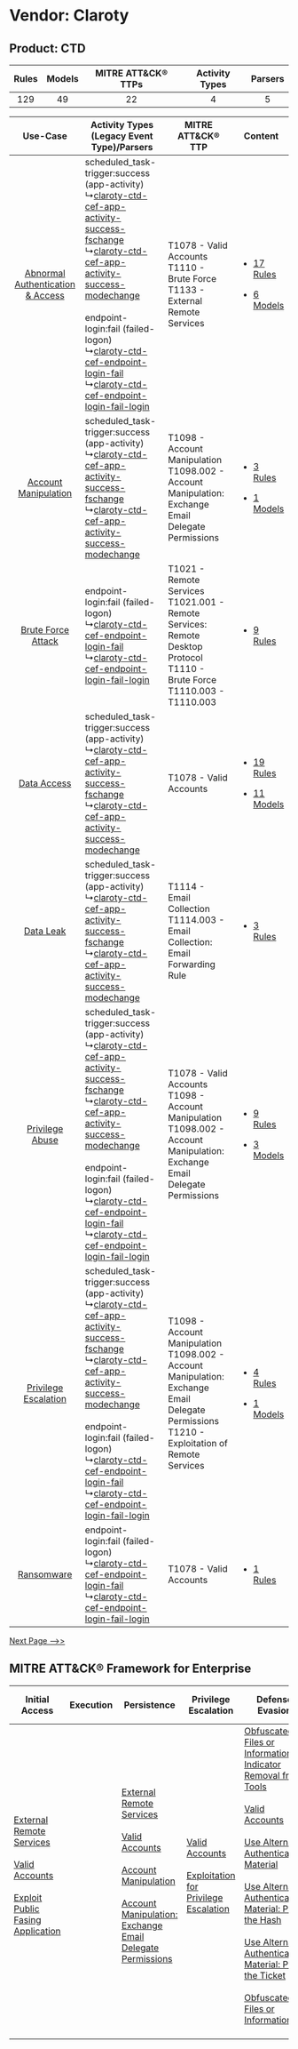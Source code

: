 Vendor: Claroty
===============
Product: CTD
------------
| Rules | Models | MITRE ATT&CK® TTPs | Activity Types | Parsers |
|:-----:|:------:|:------------------:|:--------------:|:-------:|
|  129  |   49   |         22         |       4        |    5    |

|    Use-Case    | Activity Types (Legacy Event Type)/Parsers    | MITRE ATT&CK® TTP    | Content    |
|:----:| ---- | ---- | ---- |
| [Abnormal Authentication & Access](../../../UseCases/uc_abnormal_authentication_&_access.md) |  scheduled_task-trigger:success (app-activity)<br> ↳[claroty-ctd-cef-app-activity-success-fschange](Ps/pC_clarotyctdcefappactivitysuccessfschange.md)<br> ↳[claroty-ctd-cef-app-activity-success-modechange](Ps/pC_clarotyctdcefappactivitysuccessmodechange.md)<br><br> endpoint-login:fail (failed-logon)<br> ↳[claroty-ctd-cef-endpoint-login-fail](Ps/pC_clarotyctdcefendpointloginfail.md)<br> ↳[claroty-ctd-cef-endpoint-login-fail-login](Ps/pC_clarotyctdcefendpointloginfaillogin.md)<br> | T1078 - Valid Accounts<br>T1110 - Brute Force<br>T1133 - External Remote Services<br>    | [<ul><li>17 Rules</li></ul><ul><li>6 Models</li></ul>](RM/r_m_claroty_ctd_Abnormal_Authentication_&_Access.md) |
|    [Account Manipulation](../../../UseCases/uc_account_manipulation.md)    |  scheduled_task-trigger:success (app-activity)<br> ↳[claroty-ctd-cef-app-activity-success-fschange](Ps/pC_clarotyctdcefappactivitysuccessfschange.md)<br> ↳[claroty-ctd-cef-app-activity-success-modechange](Ps/pC_clarotyctdcefappactivitysuccessmodechange.md)<br>    | T1098 - Account Manipulation<br>T1098.002 - Account Manipulation: Exchange Email Delegate Permissions<br>    | [<ul><li>3 Rules</li></ul><ul><li>1 Models</li></ul>](RM/r_m_claroty_ctd_Account_Manipulation.md)    |
|    [Brute Force Attack](../../../UseCases/uc_brute_force_attack.md)    |  endpoint-login:fail (failed-logon)<br> ↳[claroty-ctd-cef-endpoint-login-fail](Ps/pC_clarotyctdcefendpointloginfail.md)<br> ↳[claroty-ctd-cef-endpoint-login-fail-login](Ps/pC_clarotyctdcefendpointloginfaillogin.md)<br>    | T1021 - Remote Services<br>T1021.001 - Remote Services: Remote Desktop Protocol<br>T1110 - Brute Force<br>T1110.003 - T1110.003<br>    | [<ul><li>9 Rules</li></ul>](RM/r_m_claroty_ctd_Brute_Force_Attack.md)    |
|    [Data Access](../../../UseCases/uc_data_access.md)    |  scheduled_task-trigger:success (app-activity)<br> ↳[claroty-ctd-cef-app-activity-success-fschange](Ps/pC_clarotyctdcefappactivitysuccessfschange.md)<br> ↳[claroty-ctd-cef-app-activity-success-modechange](Ps/pC_clarotyctdcefappactivitysuccessmodechange.md)<br>    | T1078 - Valid Accounts<br>    | [<ul><li>19 Rules</li></ul><ul><li>11 Models</li></ul>](RM/r_m_claroty_ctd_Data_Access.md)    |
|    [Data Leak](../../../UseCases/uc_data_leak.md)    |  scheduled_task-trigger:success (app-activity)<br> ↳[claroty-ctd-cef-app-activity-success-fschange](Ps/pC_clarotyctdcefappactivitysuccessfschange.md)<br> ↳[claroty-ctd-cef-app-activity-success-modechange](Ps/pC_clarotyctdcefappactivitysuccessmodechange.md)<br>    | T1114 - Email Collection<br>T1114.003 - Email Collection: Email Forwarding Rule<br>    | [<ul><li>3 Rules</li></ul>](RM/r_m_claroty_ctd_Data_Leak.md)    |
|    [Privilege Abuse](../../../UseCases/uc_privilege_abuse.md)    |  scheduled_task-trigger:success (app-activity)<br> ↳[claroty-ctd-cef-app-activity-success-fschange](Ps/pC_clarotyctdcefappactivitysuccessfschange.md)<br> ↳[claroty-ctd-cef-app-activity-success-modechange](Ps/pC_clarotyctdcefappactivitysuccessmodechange.md)<br><br> endpoint-login:fail (failed-logon)<br> ↳[claroty-ctd-cef-endpoint-login-fail](Ps/pC_clarotyctdcefendpointloginfail.md)<br> ↳[claroty-ctd-cef-endpoint-login-fail-login](Ps/pC_clarotyctdcefendpointloginfaillogin.md)<br> | T1078 - Valid Accounts<br>T1098 - Account Manipulation<br>T1098.002 - Account Manipulation: Exchange Email Delegate Permissions<br>    | [<ul><li>9 Rules</li></ul><ul><li>3 Models</li></ul>](RM/r_m_claroty_ctd_Privilege_Abuse.md)    |
|    [Privilege Escalation](../../../UseCases/uc_privilege_escalation.md)    |  scheduled_task-trigger:success (app-activity)<br> ↳[claroty-ctd-cef-app-activity-success-fschange](Ps/pC_clarotyctdcefappactivitysuccessfschange.md)<br> ↳[claroty-ctd-cef-app-activity-success-modechange](Ps/pC_clarotyctdcefappactivitysuccessmodechange.md)<br><br> endpoint-login:fail (failed-logon)<br> ↳[claroty-ctd-cef-endpoint-login-fail](Ps/pC_clarotyctdcefendpointloginfail.md)<br> ↳[claroty-ctd-cef-endpoint-login-fail-login](Ps/pC_clarotyctdcefendpointloginfaillogin.md)<br> | T1098 - Account Manipulation<br>T1098.002 - Account Manipulation: Exchange Email Delegate Permissions<br>T1210 - Exploitation of Remote Services<br> | [<ul><li>4 Rules</li></ul><ul><li>1 Models</li></ul>](RM/r_m_claroty_ctd_Privilege_Escalation.md)    |
|    [Ransomware](../../../UseCases/uc_ransomware.md)    |  endpoint-login:fail (failed-logon)<br> ↳[claroty-ctd-cef-endpoint-login-fail](Ps/pC_clarotyctdcefendpointloginfail.md)<br> ↳[claroty-ctd-cef-endpoint-login-fail-login](Ps/pC_clarotyctdcefendpointloginfaillogin.md)<br>    | T1078 - Valid Accounts<br>    | [<ul><li>1 Rules</li></ul>](RM/r_m_claroty_ctd_Ransomware.md)    |
[Next Page -->>](2_ds_claroty_ctd.md)

MITRE ATT&CK® Framework for Enterprise
--------------------------------------
| Initial Access                                                                                                                                                                                                                         | Execution | Persistence                                                                                                                                                                                                                                                                                                                                 | Privilege Escalation                                                                                                                                          | Defense Evasion                                                                                                                                                                                                                                                                                                                                                                                                                                                                                                                                                                                     | Credential Access                                                                                                                                    | Discovery | Lateral Movement                                                                                                                                                                                                                                                                                                                                    | Collection                                                                                                                                                            | Command and Control                                                                                                                       | Exfiltration | Impact |
| -------------------------------------------------------------------------------------------------------------------------------------------------------------------------------------------------------------------------------------- | --------- | ------------------------------------------------------------------------------------------------------------------------------------------------------------------------------------------------------------------------------------------------------------------------------------------------------------------------------------------- | ------------------------------------------------------------------------------------------------------------------------------------------------------------- | --------------------------------------------------------------------------------------------------------------------------------------------------------------------------------------------------------------------------------------------------------------------------------------------------------------------------------------------------------------------------------------------------------------------------------------------------------------------------------------------------------------------------------------------------------------------------------------------------- | ---------------------------------------------------------------------------------------------------------------------------------------------------- | --------- | --------------------------------------------------------------------------------------------------------------------------------------------------------------------------------------------------------------------------------------------------------------------------------------------------------------------------------------------------- | --------------------------------------------------------------------------------------------------------------------------------------------------------------------- | ----------------------------------------------------------------------------------------------------------------------------------------- | ------------ | ------ |
| [External Remote Services](https://attack.mitre.org/techniques/T1133)<br><br>[Valid Accounts](https://attack.mitre.org/techniques/T1078)<br><br>[Exploit Public Fasing Application](https://attack.mitre.org/techniques/T1190)<br><br> |           | [External Remote Services](https://attack.mitre.org/techniques/T1133)<br><br>[Valid Accounts](https://attack.mitre.org/techniques/T1078)<br><br>[Account Manipulation](https://attack.mitre.org/techniques/T1098)<br><br>[Account Manipulation: Exchange Email Delegate Permissions](https://attack.mitre.org/techniques/T1098/002)<br><br> | [Valid Accounts](https://attack.mitre.org/techniques/T1078)<br><br>[Exploitation for Privilege Escalation](https://attack.mitre.org/techniques/T1068)<br><br> | [Obfuscated Files or Information: Indicator Removal from Tools](https://attack.mitre.org/techniques/T1027/005)<br><br>[Valid Accounts](https://attack.mitre.org/techniques/T1078)<br><br>[Use Alternate Authentication Material](https://attack.mitre.org/techniques/T1550)<br><br>[Use Alternate Authentication Material: Pass the Hash](https://attack.mitre.org/techniques/T1550/002)<br><br>[Use Alternate Authentication Material: Pass the Ticket](https://attack.mitre.org/techniques/T1550/003)<br><br>[Obfuscated Files or Information](https://attack.mitre.org/techniques/T1027)<br><br> | [Brute Force](https://attack.mitre.org/techniques/T1110)<br><br>[Steal or Forge Kerberos Tickets](https://attack.mitre.org/techniques/T1558)<br><br> |           | [Exploitation of Remote Services](https://attack.mitre.org/techniques/T1210)<br><br>[Remote Services](https://attack.mitre.org/techniques/T1021)<br><br>[Use Alternate Authentication Material](https://attack.mitre.org/techniques/T1550)<br><br>[Remote Services: Remote Desktop Protocol](https://attack.mitre.org/techniques/T1021/001)<br><br> | [Email Collection](https://attack.mitre.org/techniques/T1114)<br><br>[Email Collection: Email Forwarding Rule](https://attack.mitre.org/techniques/T1114/003)<br><br> | [Proxy: Multi-hop Proxy](https://attack.mitre.org/techniques/T1090/003)<br><br>[Proxy](https://attack.mitre.org/techniques/T1090)<br><br> |              |        |